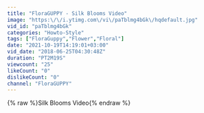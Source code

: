 ```yaml
---
title: "FloraGUPPY - Silk Blooms Video"
image: "https:\/\/i.ytimg.com\/vi\/paTblmg4bGk\/hqdefault.jpg"
vid_id: "paTblmg4bGk"
categories: "Howto-Style"
tags: ["FloraGuppy","Flower","Floral"]
date: "2021-10-19T14:19:01+03:00"
vid_date: "2018-06-25T04:30:48Z"
duration: "PT2M19S"
viewcount: "25"
likeCount: "0"
dislikeCount: "0"
channel: "FloraGUPPY"
---
```

{% raw %}Silk Blooms Video{% endraw %}
